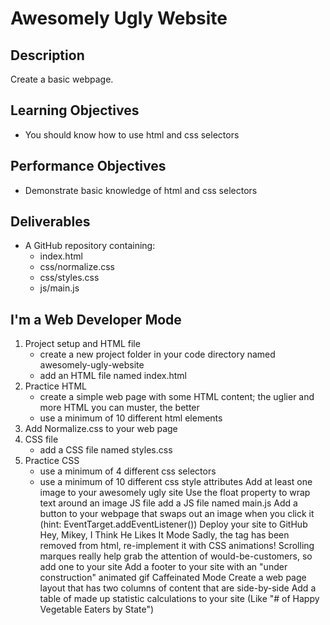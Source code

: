 # Awesomely Ugly Website
## Description
Create a basic webpage.

## Learning Objectives
- You should know how to use html and css selectors

## Performance Objectives
- Demonstrate basic knowledge of html and css selectors

## Deliverables
- A GitHub repository containing:
  - index.html
  - css/normalize.css
  - css/styles.css
  - js/main.js

## I'm a Web Developer Mode
1. Project setup and HTML file
    - create a new project folder in your code directory named awesomely-ugly-website
    - add an HTML file named index.html
2. Practice HTML
    - create a simple web page with some HTML content; the uglier and more HTML you can muster, the better
    - use a minimum of 10 different html elements
3. Add Normalize.css to your web page
4. CSS file
    - add a CSS file named styles.css
5. Practice CSS
    - use a minimum of 4 different css selectors
    - use a minimum of 10 different css style attributes
Add at least one image to your awesomely ugly site
Use the float property to wrap text around an image
JS file
add a JS file named main.js
Add a button to your webpage that swaps out an image when you click it (hint: EventTarget.addEventListener())
Deploy your site to GitHub
Hey, Mikey, I Think He Likes It Mode
Sadly, the <blink> tag has been removed from html, re-implement it with CSS animations!
Scrolling marques really help grab the attention of would-be-customers, so add one to your site
Add a footer to your site with an "under construction" animated gif
Caffeinated Mode
Create a web page layout that has two columns of content that are side-by-side
Add a table of made up statistic calculations to your site (Like "# of Happy Vegetable Eaters by State")
